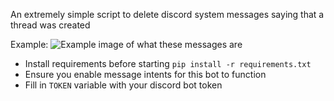 An extremely simple script to delete discord system messages saying that a thread was created

Example: ![Example image of what these messages are](https://i.kara.cx/N7Bsru.png)


* Install requirements before starting `pip install -r requirements.txt`
* Ensure you enable message intents for this bot to function
* Fill in `TOKEN` variable with your discord bot token
